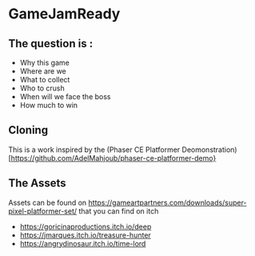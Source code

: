 # GameJamReady

## The question is :

* Why this game
* Where are we
* What to collect
* Who to crush
* When will we face the boss
* How much to win

## Cloning

This is a work inspired by the (Phaser CE Platformer Deomonstration)[https://github.com/AdelMahjoub/phaser-ce-platformer-demo}

## The Assets 

Assets can be found on https://gameartpartners.com/downloads/super-pixel-platformer-set/ that you can find on itch

- https://goricinaproductions.itch.io/deep
- https://jmarques.itch.io/treasure-hunter
- https://angrydinosaur.itch.io/time-lord
